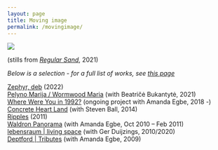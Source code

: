 ```yaml
---
layout: page
title: Moving image
permalink: /movingimage/
---
```


![](/images/PP_all.png)  

(stills from [_Regular Sand_](https://vimeo.com/611823350/a0bcbc9b02), 2021)
  
_Below is a selection - for a full list of works, see [this page](https://rosedetivoli.github.io/all_works/)_  
  
[Zephyr, deb](https://rosedetivoli.github.io/zephyr/) (2022)   
[Pelyno Marija / Wormwood Maria](https://rosedetivoli.github.io/wormwoodmaria/) (with Beatričė Bukantytė, 2021)  
[Where Were You in 1992?](http://1992.maydayrooms.org) (ongoing project with Amanda Egbe, 2018 -)  
[Concrete Heart Land](http://concreteheartland.info) (with Steven Ball, 2014)  
[Ripples](https://rosedetivoli.github.io/april_showers/) (2011)  
[Waldron Panorama](https://rosedetivoli.github.io/waldron/) (with Amanda  Egbe, Oct 2010 – Feb 2011)  
[lebensraum | living space](https://rosedetivoli.github.io/lebensraum/) (with Ger Duijzings, 2010/2020)  
[Deptford | Tributes](https://player.vimeo.com/video/129543067) (with Amanda  Egbe, 2009)  
